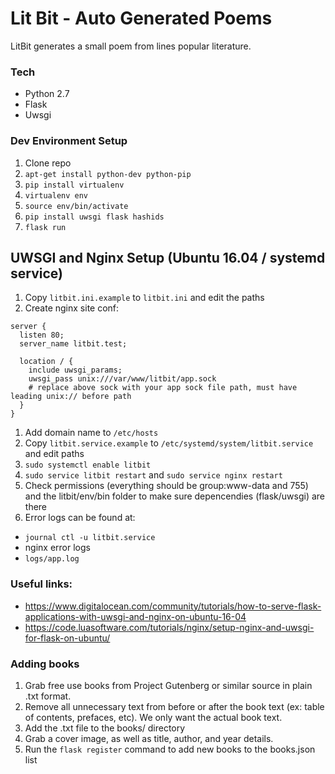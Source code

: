 # Lit Bit - Auto Generated Poems
LitBit generates a small poem from lines popular literature.

### Tech
* Python 2.7
* Flask
* Uwsgi

### Dev Environment Setup
1. Clone repo
1. `apt-get install python-dev python-pip`
1. `pip install virtualenv`
1. `virtualenv env`
1. `source env/bin/activate`
1. `pip install uwsgi flask hashids`
1. `flask run`

## UWSGI and Nginx Setup (Ubuntu 16.04 / systemd service)
1. Copy `litbit.ini.example` to `litbit.ini` and edit the paths
1. Create nginx site conf:
  ```nginx
  server {
    listen 80;
    server_name litbit.test;
    
    location / {
      include uwsgi_params;
      uwsgi_pass unix:///var/www/litbit/app.sock 
      # replace above sock with your app sock file path, must have leading unix:// before path
    }
  }
  ```
1. Add domain name to `/etc/hosts`
1. Copy `litbit.service.example` to `/etc/systemd/system/litbit.service` and edit paths
1. `sudo systemctl enable litbit`
1. `sudo service litbit restart` and `sudo service nginx restart`
1. Check permissions (everything should be group:www-data and 755) and the litbit/env/bin folder to make sure depencendies (flask/uwsgi) are there
1. Error logs can be found at:
  * `journal ctl -u litbit.service`
  * nginx error logs
  * `logs/app.log`

### Useful links:
* https://www.digitalocean.com/community/tutorials/how-to-serve-flask-applications-with-uwsgi-and-nginx-on-ubuntu-16-04
* https://code.luasoftware.com/tutorials/nginx/setup-nginx-and-uwsgi-for-flask-on-ubuntu/

### Adding books
1. Grab free use books from Project Gutenberg or similar source in plain .txt format. 
1. Remove all unnecessary text from before or after the book text (ex: table of contents, prefaces, etc). We only want the actual book text.
1. Add the .txt file to the books/ directory
1. Grab a cover image, as well as title, author, and year details.
1. Run the `flask register` command to add new books to the books.json list
